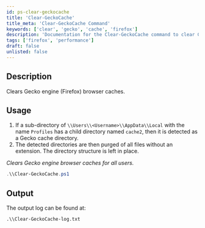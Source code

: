 ```yaml
---
id: ps-clear-geckocache
title: 'Clear-GeckoCache'
title_meta: 'Clear-GeckoCache Command'
keywords: ['clear', 'gecko', 'cache', 'firefox']
description: 'Documentation for the Clear-GeckoCache command to clear Gecko engine (Firefox) browser caches for all users.'
tags: ['firefox', 'performance']
draft: false
unlisted: false
---
```


## Description
Clears Gecko engine (Firefox) browser caches.

## Usage
1. If a sub-directory of `\\Users\\<Username>\\AppData\\Local` with the name `Profiles` has a child directory named `cache2`, then it is detected as a Gecko cache directory.
2. The detected directories are then purged of all files without an extension. The directory structure is left in place.

*Clears Gecko engine browser caches for all users.*

```powershell
.\\Clear-GeckoCache.ps1
```

## Output
The output log can be found at:
```
.\\Clear-GeckoCache-log.txt
```

